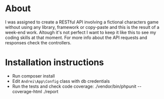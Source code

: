 # About

I was assigned to create a RESTful API involving a fictional characters game without using any library, framework or copy-paste and this is the result of a week-end work.
Altough it's not perfect I want to keep it like this to see my coding skills at that moment. For more info about the API requests and responses check the controllers.

# Installation instructions

* Run composer install
* Edit `Andrei\App\Config` class with db credentials
* Run the tests and check code coverage: ./vendor/bin/phpunit --coverage-html ./report


